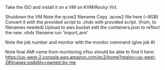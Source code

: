 


Take the ISO and install it on a VM on KVM/Rocky Virt.

Shutdown the VM
Note the qcow2 filename
Copy .qcow2 file here (~9GB)
Convert it with the provided script to .vhdx with provided script.   (from, to filenames needed)
Upload to aws bucket
edit the containers.json to reflect the new .vhdx filename
run 'import_ami'

Note the job number and monitor with the monitor command (give job #)

Note final AMI name from monitoring
oYou should be able to find it here: https://us-west-2.console.aws.amazon.com/ec2/home?region=us-west-2#Images:visibility=owned-by-me
